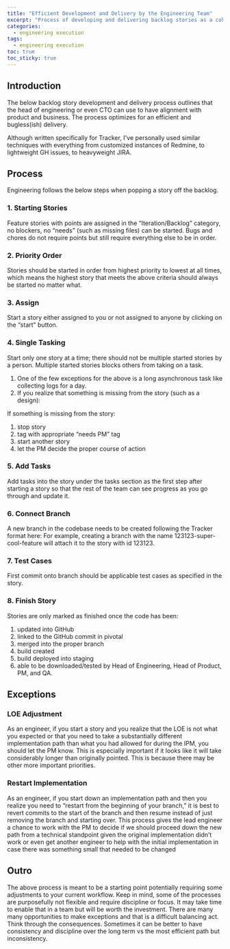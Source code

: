 ```yaml
---
title: "Efficient Development and Delivery by the Engineering Team" 
excerpt: "Process of developing and delivering backlog stories as a cohesive and efficient engineering team"
categories:
  - engineering execution
tags:
  - engineering execution
toc: true
toc_sticky: true
---
```

## Introduction
The below backlog story development and delivery process outlines that the head of engineering or even CTO can use to have alignment with product and business. The process optimizes for an efficient and bugless(ish) delivery.

Although written specifically for Tracker, I've personally used similar techniques with everything from customized instances of Redmine, to lightweight GH issues, to heavyweight JIRA.

## Process
Engineering follows the below steps when popping a story off the backlog.
### 1. Starting Stories
Feature stories with points are assigned in the “Iteration/Backlog” category, no blockers, no “needs” (such as missing files) can be started. Bugs and chores do not require points but still require everything else to be in order.
### 2. Priority Order
Stories should be started in order from highest priority to lowest at all times, which means the highest story that meets the above criteria should always be started no matter what.
### 3. Assign
Start a story either assigned to you or not assigned to anyone by clicking on the “start" button.
### 4. Single Tasking
Start only one story at a time; there should not be multiple started stories by a person. Multiple started stories blocks others from taking on a task.

1. One of the few exceptions for the above is a long asynchronous task like collecting logs for a day.
2. If you realize that something is missing from the story (such as a design):

If something is missing from the story:
1. stop story
2. tag with appropriate “needs PM” tag
3. start another story 
4. let the PM decide the proper course of action

### 5. Add Tasks
Add tasks into the story under the tasks section as the first step after starting a story so that the rest of the team can see progress as you go through and update it.
### 6. Connect Branch
A new branch in the codebase needs to be created following the Tracker format here: For example, creating a branch with the name 123123-super-cool-feature will attach it to the story with id 123123.
### 7. Test Cases
First commit onto branch should be applicable test cases as specified in the story.
### 8. Finish Story
Stories are only marked as finished once the code has been:

1. updated into GitHub
2. linked to the GitHub commit in pivotal
3. merged into the proper branch
4. build created
5. build deployed into staging
6. able to be downloaded/tested by Head of Engineering, Head of Product, PM, and QA.
## Exceptions
### LOE Adjustment
As an engineer, if you start a story and you realize that the LOE is not what you expected or that you need to take a substantially different implementation path than what you had allowed for during the IPM, you should let the PM know. This is especially important if it looks like it will take considerably longer than originally pointed. This is because there may be other more important priorities.
### Restart Implementation
As an engineer, if you start down an implementation path and then you realize you need to “restart from the beginning of your branch,” it is best to revert commits to the start of the branch and then resume instead of just removing the branch and starting over. This process gives the lead engineer a chance to work with the PM to decide if we should proceed down the new path from a technical standpoint given the original implementation didn’t work or even get another engineer to help with the initial implementation in case there was something small that needed to be changed

## Outro
The above process is meant to be a starting point potentially requiring some adjustments to your current workflow. Keep in mind, some of the processes are purposefully not flexible and require discipline or focus. It may take time to enable that in a team but will be worth the investment.
There are many many opportunities to make exceptions and that is a difficult balancing act. Think through the consequences. Sometimes it can be better to have consistency and discipline over the long term vs the most efficient path but inconsistency.